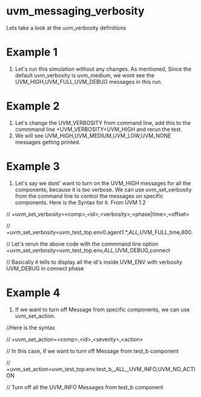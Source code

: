 # uvm_messaging_verbosity
Lets take a look at the uvm_verbosity definitions 

# Example 1 
1) Let's run this simulation without any changes. As mentioned, Since the default uvm_verbosity is uvm_medium, we wont see the UVM_HIGH,UVM_FULL,UVM_DEBUG messages in this run.

# Example 2
1) Let's change the UVM_VERBOSITY from command line, add this to the commmand line +UVM_VERBOSITY=UVM_HIGH and rerun the test.
2) We will see UVM_HIGH,UVM_MEDIUM,UVM_LOW,UVM_NONE messages getting printed.

# Example 3
1) Let's say we dont' want to turn on the UVM_HIGH messages for all the components, because it is too verbose. We can use uvm_set_verbosity from the command line to control the messages on specific components.
Here is the Syntax for it.
From UVM 1.2

// +uvm_set_verbosity=<comp\>,<id\>,<verbosity\>,<phase|time\>,<offset\>

// +uvm_set_verbosity=uvm_test_top.env0.agent1.*,_ALL_,UVM_FULL,time,800.

// Let's rerun the above code with the commmand line option +uvm_set_verbosity=uvm_test_top.env,_ALL_,UVM_DEBUG,connect

// Basically it tells to display all the id's inside UVM_ENV with verbosity UVM_DEBUG in connect phase

# Example 4
1) If we want to turn off Message from specific components, we can use uvm_set_action.
 
 //Here is the syntax
 
 // +uvm_set_action=<comp\>,<id\>,<severity\>,<action\>
 
// In this case, if we want to turn off Message from test_b component

// +uvm_set_action=uvm_test_top.env.test_b,\_ALL_\,UVM_INFO,UVM_NO_ACTION

// Turn off all the UVM_INFO Messages from test_b component

